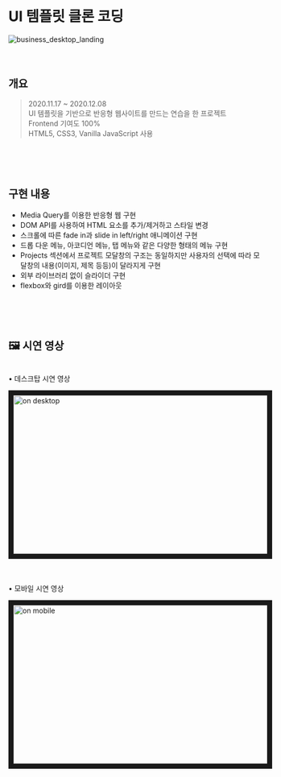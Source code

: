 # UI 템플릿 클론 코딩

![business_desktop_landing](https://user-images.githubusercontent.com/64473833/122155048-21611880-cea1-11eb-8967-35594bc26b2e.png)
<br/>
<br/>
<br/>

## 개요
> 2020.11.17 ~ 2020.12.08 <br/>
> UI 템플릿을 기반으로 반응형 웹사이트를 만드는 연습을 한 프로젝트 <br/>
> Frontend 기여도 100% <br/>
> HTML5, CSS3, Vanilla JavaScript 사용 <br/>
<br/>
<br/>
<br/>

## 구현 내용
+ Media Query를 이용한 반응형 웹 구현
+ DOM API를 사용하여 HTML 요소를 추가/제거하고 스타일 변경
+ 스크롤에 따른 fade in과 slide in left/right 애니메이션 구현
+ 드롭 다운 메뉴, 아코디언 메뉴, 탭 메뉴와 같은 다양한 형태의 메뉴 구현
+ Projects 섹션에서 프로젝트 모달창의 구조는 동일하지만 사용자의 선택에 따라 모달창의 내용(이미지, 제목 등등)이 달라지게 구현
+ 외부 라이브러리 없이 슬라이더 구현
+ flexbox와 gird를 이용한 레이아웃
<br/>
<br/>
<br/>
 
## 🖼 시연 영상
<br/>
• 데스크탑 시연 영상 <br/>

 <a href="http://www.youtube.com/watch?feature=player_embedded&v=LDisw9ORyhc
" target="_blank"><img src="http://img.youtube.com/vi/LDisw9ORyhc/0.jpg" 
alt="on desktop" width="560" height="315" border="10" /></a> <br/>
<br/>
<br/>
  
• 모바일 시연 영상 <br/>
  
   <a href="http://www.youtube.com/watch?feature=player_embedded&v=92nyfSjQRnY
" target="_blank"><img src="http://img.youtube.com/vi/92nyfSjQRnY/0.jpg" 
alt="on mobile" width="560" height="315" border="10" /></a> <br/>
<br/>
<br/>
  
